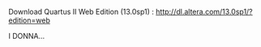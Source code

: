 Download
    Quartus II Web Edition (13.0sp1) : http://dl.altera.com/13.0sp1/?edition=web
    
I DONNA...